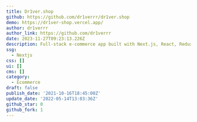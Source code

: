 ```yaml
---
title: Dr1ver.shop
github: https://github.com/dr1verrr/dr1ver.shop
demo: https://dr1ver-shop.vercel.app/
author: dr1verrr
author_link: https://github.com/dr1verrr
date: 2023-11-27T09:23:13.226Z
description: Full-stack e-commerce app built with Next.js, React, Redux, Strapi
ssg:
  - Nextjs
css: []
ui: []
cms: []
category:
  - Ecommerce
draft: false
publish_date: '2021-10-16T18:45:00Z'
update_date: '2022-05-14T13:03:36Z'
github_star: 0
github_fork: 1
---
```

